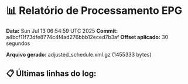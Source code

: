 # 📊 Relatório de Processamento EPG

**Data:** Sun Jul 13 06:54:59 UTC 2025
**Commit:** a4bcf11f73dfe8774c4f4ad276bbb12eced7b3af
**Offset aplicado:** 30 segundos

**Arquivo gerado:** adjusted_schedule.xml.gz (1455333 bytes)

## 📋 Últimas linhas do log:
```
```

